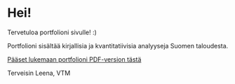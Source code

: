 # Hei!

Tervetuloa portfolioni sivulle! :)

Portfolioni sisältää kirjallisia ja kvantitatiivisia analyyseja Suomen taloudesta. 

[Pääset lukemaan portfolioni PDF-version tästä](./Portfolio_Leena.pdf)

Terveisin Leena, VTM
